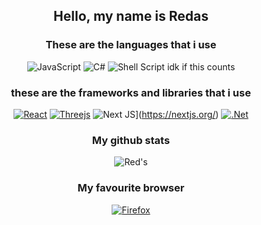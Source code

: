 <div align="center">
  
## Hello, my name is Redas

### These are the languages that i use

![JavaScript](https://img.shields.io/badge/javascript-%23323330.svg?style=for-the-badge&logo=javascript&logoColor=%23F7DF1E)
![C#](https://img.shields.io/badge/c%23-%23239120.svg?style=for-the-badge&logo=c-sharp&logoColor=white)
![Shell Script](https://img.shields.io/badge/shell_script-%23121011.svg?style=for-the-badge&logo=gnu-bash&logoColor=white)  idk if this counts
  
### these are the frameworks and libraries that i use
  
[![React](https://img.shields.io/badge/react-%2320232a.svg?style=for-the-badge&logo=react&logoColor=%2361DAFB)](https://reactjs.org/)
[![Threejs](https://img.shields.io/badge/threejs-black?style=for-the-badge&logo=three.js&logoColor=white)](https://threejs.org/)
![Next JS](https://img.shields.io/badge/Next-black?style=for-the-badge&logo=next.js&logoColor=white)](https://nextjs.org/)
[![.Net](https://img.shields.io/badge/.NET-5C2D91?style=for-the-badge&logo=.net&logoColor=white)](https://dotnet.microsoft.com/en-us/)

### My github stats
![Red's](https://github-readme-stats.vercel.app/api?username=Redux3&count_private=true&theme=vision-friendly-dark&show_icons=true)
### My favourite browser

[![Firefox](https://img.shields.io/badge/Firefox-FF7139?style=for-the-badge&logo=Firefox-Browser&logoColor=white)](https://www.mozilla.org/en-US/firefox/new/)
  

